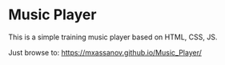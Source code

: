 # Music Player
This is a simple training music player based on HTML, CSS, JS.

Just browse to:
https://mxassanov.github.io/Music_Player/
